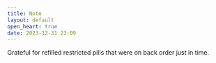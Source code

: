 ```yaml
---
title: Note
layout: default
open_heart: true
date: 2023-12-31 23:09
---
```


Grateful for refilled restricted pills that were on back order just in time.
